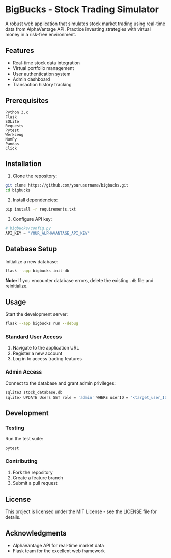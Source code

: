 # BigBucks - Stock Trading Simulator

A robust web application that simulates stock market trading using real-time data from AlphaVantage API. Practice investing strategies with virtual money in a risk-free environment.

## Features

- Real-time stock data integration
- Virtual portfolio management
- User authentication system
- Admin dashboard
- Transaction history tracking

## Prerequisites

```plaintext
Python 3.x
Flask
SQLite
Requests
Pytest
Werkzeug
NumPy
Pandas
Click
```

## Installation

1. Clone the repository:
```bash
git clone https://github.com/yourusername/bigbucks.git
cd bigbucks
```

2. Install dependencies:
```bash
pip install -r requirements.txt
```

3. Configure API key:
```python
# bigbucks/config.py
API_KEY = "YOUR_ALPHAVANTAGE_API_KEY"
```

## Database Setup

Initialize a new database:
```bash
flask --app bigbucks init-db
```

**Note:** If you encounter database errors, delete the existing `.db` file and reinitialize.

## Usage

Start the development server:
```bash
flask --app bigbucks run --debug
```

### Standard User Access
1. Navigate to the application URL
2. Register a new account
3. Log in to access trading features

### Admin Access
Connect to the database and grant admin privileges:
```bash
sqlite3 stock_database.db
sqlite> UPDATE Users SET role = 'admin' WHERE userID = '<target_user_ID>';
```

## Development

### Testing
Run the test suite:
```bash
pytest
```

### Contributing
1. Fork the repository
2. Create a feature branch
3. Submit a pull request

## License

This project is licensed under the MIT License - see the LICENSE file for details.

## Acknowledgments

- AlphaVantage API for real-time market data
- Flask team for the excellent web framework
